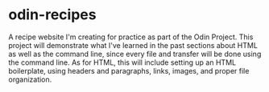 # odin-recipes
A recipe website I'm creating for practice as part of the Odin Project.
This project will demonstrate what I've learned in the past sections about HTML as well as the command line, since every file and transfer will be done using the command line.
As for HTML, this will include setting up an HTML boilerplate, using headers and paragraphs, links, images, and proper file organization.
